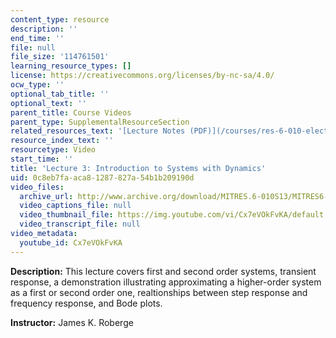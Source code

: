 ```yaml
---
content_type: resource
description: ''
end_time: ''
file: null
file_size: '114761501'
learning_resource_types: []
license: https://creativecommons.org/licenses/by-nc-sa/4.0/
ocw_type: ''
optional_tab_title: ''
optional_text: ''
parent_title: Course Videos
parent_type: SupplementalResourceSection
related_resources_text: '[Lecture Notes (PDF)](/courses/res-6-010-electronic-feedback-systems-spring-2013/resources/mitres_6-010s13_lec03)'
resource_index_text: ''
resourcetype: Video
start_time: ''
title: 'Lecture 3: Introduction to Systems with Dynamics'
uid: 0c8eb7fa-aca8-1287-827a-54b1b209190d
video_files:
  archive_url: http://www.archive.org/download/MITRES.6-010S13/MITRES6-010S13_lec03_300k.mp4
  video_captions_file: null
  video_thumbnail_file: https://img.youtube.com/vi/Cx7eVOkFvKA/default.jpg
  video_transcript_file: null
video_metadata:
  youtube_id: Cx7eVOkFvKA
---
```


**Description:** This lecture covers first and second order systems, transient response, a demonstration illustrating approximating a higher-order system as a first or second order one, realtionships between step response and frequency response, and Bode plots.

**Instructor:** James K. Roberge

